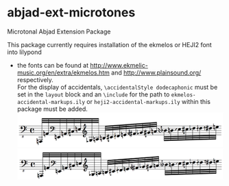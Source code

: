 # abjad-ext-microtones
Microtonal Abjad Extension Package <br />

This package currently requires installation of the ekmelos or HEJI2 font into lilypond <br />
* the fonts can be found at http://www.ekmelic-music.org/en/extra/ekmelos.htm and http://www.plainsound.org/ respectively. <br />
For the display of accidentals, `\accidentalStyle dodecaphonic` must be set in the `layout` block and an `\include` for the path to `ekmelos-accidental-markups.ily` or `heji2-accidental-markups.ily` within this package must be added. <br />
![](ekmelos_overtones.png) <br />
![](heji2_overtones.png) <br />

